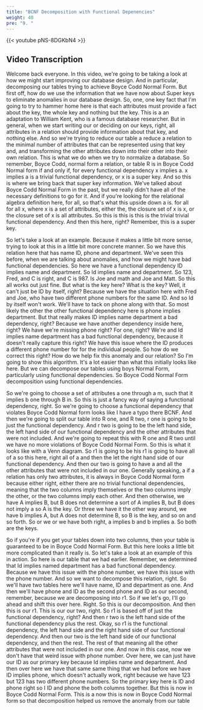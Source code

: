 ```yaml
---
title: "BCNF Decomposition with Functional Depenencies"
weight: 40
pre: "9. "
---
```


{{< youtube pNS-8DGKbN4 >}}

## Video Transcription

Welcome back everyone. In this video, we're going to be taking a look at how we might start improving our database design. And in particular, decomposing our tables trying to achieve Boyce Codd Normal Form. But first off, how do we use the information that we have now about Super keys to eliminate anomalies in our database design. So, one, one key fact that I'm going to try to hammer home here is that each attributes must provide a fact about the key, the whole key and nothing but the key. This is a an adaptation to William Kent, who is a famous database researcher. But in general, when we start writing our or deciding on our keys, right, all attributes in a relation should provide information about that key, and nothing else. And so we're trying to reduce our table a reduce a relation to the minimal number of attributes that can be represented using that key and, and transforming the other attributes down into their other into their own relation. This is what we do when we try to normalize a database. So remember, Boyce Codd, normal form a relation, or table R is in Boyce Codd Normal form if and only if, for every functional dependency x implies a. x implies a is a trivial functional dependency, or x is a super key. And so this is where we bring back that super key information. We've talked about Boyce Codd Normal Form in the past, but we really didn't have all of the necessary definitions to go for it. And if you're looking for the relational algebra definition here, for all, so that's what this upside down a is. for all for all x, where x is a set of attributes, either the, the closure set of x is x, or the closure set of x is all attributes. So this is this is this is the trivial trivial functional dependency. And then this here, right? Remember, this is a super key. 

So let's take a look at an example. Because it makes a little bit more sense, trying to look at this in a little bit more concrete manner. So we have this relation here that has name ID, phone and department. We've seen this before, when we are talking about anomalies, and how we might have bad functional dependencies. So here we have a functional dependency ID implies name and department. So Id implies name and department. So 123, Fred, and C is right, and C is 987. Is Joe and math and Joe and Matt. So this all works out just fine. But what is the key here? What is the key? Well, it can't just be ID by itself, right? Because we have the situation here with Fred and Joe, who have two different phone numbers for the same ID. And so Id by itself won't work. We'll have to tack on phone along with that. So most likely the other the other functional dependency here is phone implies department. But that really makes ID implies name department a bad dependency, right? Because we have another dependency inside here, right? We have we're missing phone right? For one, right? We're and Id implies name department has a bad functional dependency, because it doesn't really capture this right? We have this issue where the ID produces a different phone number for for the individual people. So how do we correct this right? How do we help fix this anomaly and our relation? So I'm going to show this algorithm. It's a lot easier than what this initially looks like here. But we can decompose our tables using boys Normal Form, particularly using functional dependencies. So Boyce Codd Normal Form decomposition using functional dependencies. 

So we're going to choose a set of attributes a one through a m, such that it implies b one through B in. So this is just a fancy way of saying a functional dependency, right. So we're going to choose a functional dependency that violates Boyce Codd Normal form looks like I have a typo there BCNF. And then we're going to split our table into R one, and R two, r one is going to be just the functional dependency. And r two is going to be the left hand side, the left hand side of our functional dependency and the other attributes that were not included. And we're going to repeat this with R one and R two until we have no more violations of Boyce Codd Normal Form. So this is what it looks like with a Venn diagram. So r1 is going to be his r1 is going to have all of a so this here, right all of a and then the let the right hand side of our functional dependency. And then our two is going to have a and all the other attributes that were not included in our one. Generally speaking, a if a relation has only two attributes, it is always in Boyce Codd Normal form because either right, either there are no trivial functional dependencies, meaning that the two columns imply themselves or the two columns imply the other, or the two columns imply each other. And then otherwise, we have A implies B, but B does not determine a sort of A implies B, but B does not imply a so A is the key. Or three we have it the other way around, we have b implies A, but A does not determine B, so B is the key, and so on and so forth. So or we or we have both right, a implies b and b implies a. So both are the keys. 

So if you're if you get your tables down into two columns, then your table is guaranteed to be in Boyce Codd Normal Form. But this here looks a little bit more complicated than it really is. So let's take a look at an example of this in action. So here is our table that we had earlier. Remember, we determined that Id implies named department has a bad functional dependency. Because we have this issue with the phone number, we have this issue with the phone number. And so we want to decompose this relation, right. So we'll have two tables here we'll have name, ID and department as one. And then we'll have phone and ID as the second phone and ID as our second, remember, because we are decomposing into r1. So if we let's go, I'll go ahead and shift this over here. Right. So this is our decomposition. And then this is our r1. This is our our two, right. So r1 is based off of just the functional dependency, right? And then r two is the left hand side of the functional dependency plus the rest. Okay, so r1 is the functional dependency, the left hand side and the right hand side of our functional dependency. And then our two is the left hand side of our functional dependency, and then the rest. The rest of that meaning all the other attributes that were not included in our one. And now in this case, now we don't have that weird issue with phone number. Over here, we can just have our ID as our primary key because Id implies name and department. And then over here we have that same same thing that we had before we have ID implies phone, which doesn't actually work, right because we have 123 but 123 has two different phone numbers. So the primary key here is ID and phone right so I ID and phone the both columns together. But this is now in Boyce Codd Normal Form. This is a now this is now in Boyce Codd Normal form so that decomposition helped us remove the anomaly from our table